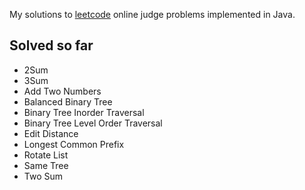 My solutions to [leetcode](http://www.leetcode.com/onlinejudge) online judge problems implemented in Java.

Solved so far
-------------

* 2Sum
* 3Sum
* Add Two Numbers
* Balanced Binary Tree
* Binary Tree Inorder Traversal
* Binary Tree Level Order Traversal
* Edit Distance
* Longest Common Prefix
* Rotate List
* Same Tree
* Two Sum
